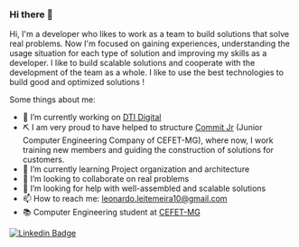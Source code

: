 ### Hi there 👋

Hi, I'm a developer who likes to work as a team to build solutions that solve real problems. Now I'm focused on gaining experiences, understanding the usage situation for each type of solution and improving my skills as a developer.
I like to build scalable solutions and cooperate with the development of the team as a whole. I like to use the best technologies to build good and optimized solutions !

Some things about me:

- 🔭 I’m currently working on [DTI Digital](https://www.dtidigital.com.br)
- ⛏ I am very proud to have helped to structure [Commit Jr](https://commitjr.com) (Junior Computer Engineering Company of CEFET-MG), where now, I work training new members and guiding the construction of solutions for customers.
- 🌱 I’m currently learning Project organization and architecture
- 👥 I’m looking to collaborate on real problems
- 🤔 I’m looking for help with well-assembled and scalable solutions
- 📫 How to reach me: leonardo.leitemeira10@gmail.com
- 📚 Computer Engineering student at [CEFET-MG](https://www.cefetmg.br)

[![Linkedin Badge](https://img.shields.io/badge/LinkedIn-0077B5?style=for-the-badge&logo=linkedin&logoColor=white&link=www.linkedin.com/in/leonardo-leite-556843159)](www.linkedin.com/in/leonardoleitedigital)

